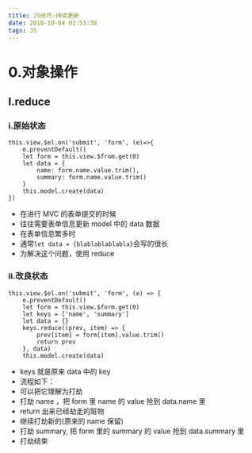 ```yaml
---
title: JS技巧-持续更新
date: 2018-10-04 01:53:38
tags: JS
---
```


# 0.对象操作

## I.reduce

### i.原始状态

```
this.view.$el.on('submit', 'form', (e)=>{
    e.preventDefault()
    let form = this.view.$from.get(0)
    let data = {
        name: form.name.value.trim(),
        summary: form.name.value.trim()
    }
    this.model.create(data)
})
```

-   在进行 MVC 的表单提交的时候
-   往往需要表单信息更新 model 中的 data 数据
-   在表单信息繁多时
-   通常`let data = {blablablablabla}`会写的很长
-   为解决这个问题，使用 reduce

### ii.改良状态

```
this.view.$el.on('submit', 'form', (e) => {
    e.preventDefault()
    let form = this.view.$form.get(0)
    let keys = ['name', 'summary']
    let data = {}
    keys.reduce((prev, item) => {
        prev[item] = form[item].value.trim()
        return prev
    }, data)
    this.model.create(data)
```

-   keys 就是原来 data 中的 key
-   流程如下：
-   可以把它理解为打劫
-   打劫 name ，把 form 里 name 的 value 抢到 data.name 里
-   return 出来已经劫走的赃物
-   继续打劫新的(原来的 name 保留)
-   打劫 summary, 把 form 里的 summary 的 value 抢到 data.summary 里
-   打劫结束
